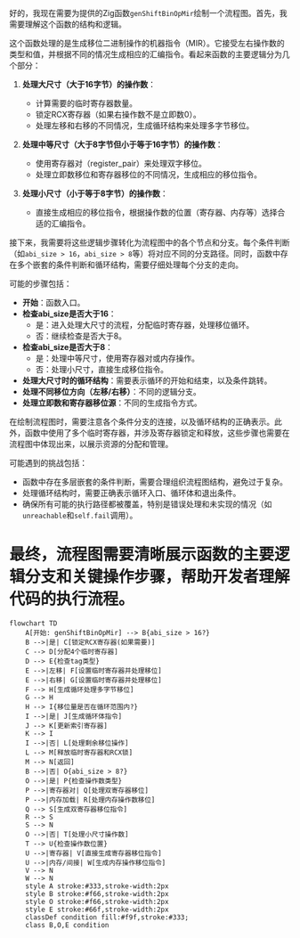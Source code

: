 好的，我现在需要为提供的Zig函数`genShiftBinOpMir`绘制一个流程图。首先，我需要理解这个函数的结构和逻辑。

这个函数处理的是生成移位二进制操作的机器指令（MIR）。它接受左右操作数的类型和值，并根据不同的情况生成相应的汇编指令。看起来函数的主要逻辑分为几个部分：

1. **处理大尺寸（大于16字节）的操作数**：
   - 计算需要的临时寄存器数量。
   - 锁定RCX寄存器（如果右操作数不是立即数0）。
   - 处理左移和右移的不同情况，生成循环结构来处理多字节移位。

2. **处理中等尺寸（大于8字节但小于等于16字节）的操作数**：
   - 使用寄存器对（register_pair）来处理双字移位。
   - 处理立即数移位和寄存器移位的不同情况，生成相应的移位指令。

3. **处理小尺寸（小于等于8字节）的操作数**：
   - 直接生成相应的移位指令，根据操作数的位置（寄存器、内存等）选择合适的汇编指令。

接下来，我需要将这些逻辑步骤转化为流程图中的各个节点和分支。每个条件判断（如`abi_size > 16`，`abi_size > 8`等）将对应不同的分支路径。同时，函数中存在多个嵌套的条件判断和循环结构，需要仔细处理每个分支的走向。

可能的步骤包括：

- **开始**：函数入口。
- **检查abi_size是否大于16**：
  - 是：进入处理大尺寸的流程，分配临时寄存器，处理移位循环。
  - 否：继续检查是否大于8。
- **检查abi_size是否大于8**：
  - 是：处理中等尺寸，使用寄存器对或内存操作。
  - 否：处理小尺寸，直接生成移位指令。
- **处理大尺寸时的循环结构**：需要表示循环的开始和结束，以及条件跳转。
- **处理不同移位方向（左移/右移）**：不同的逻辑分支。
- **处理立即数和寄存器移位源**：不同的生成指令方式。

在绘制流程图时，需要注意各个条件分支的连接，以及循环结构的正确表示。此外，函数中使用了多个临时寄存器，并涉及寄存器锁定和释放，这些步骤也需要在流程图中体现出来，以展示资源的分配和管理。

可能遇到的挑战包括：

- 函数中存在多层嵌套的条件判断，需要合理组织流程图结构，避免过于复杂。
- 处理循环结构时，需要正确表示循环入口、循环体和退出条件。
- 确保所有可能的执行路径都被覆盖，特别是错误处理和未实现的情况（如`unreachable`和`self.fail`调用）。

最终，流程图需要清晰展示函数的主要逻辑分支和关键操作步骤，帮助开发者理解代码的执行流程。
================================================
```mermaid
flowchart TD
    A[开始: genShiftBinOpMir] --> B{abi_size > 16?}
    B -->|是| C[锁定RCX寄存器(如果需要)]
    C --> D[分配4个临时寄存器]
    D --> E{检查tag类型}
    E -->|左移| F[设置临时寄存器并处理移位]
    E -->|右移| G[设置临时寄存器并处理移位]
    F --> H[生成循环处理多字节移位]
    G --> H
    H --> I{移位量是否在循环范围内?}
    I -->|是| J[生成循环体指令]
    J --> K[更新索引寄存器]
    K --> I
    I -->|否| L[处理剩余移位操作]
    L --> M[释放临时寄存器和RCX锁]
    M --> N[返回]
    B -->|否| O{abi_size > 8?}
    O -->|是| P{检查操作数类型}
    P -->|寄存器对| Q[处理双寄存器移位]
    P -->|内存加载| R[处理内存操作数移位]
    Q --> S[生成双寄存器移位指令]
    R --> S
    S --> N
    O -->|否| T[处理小尺寸操作数]
    T --> U{检查操作数位置}
    U -->|寄存器| V[直接生成寄存器移位指令]
    U -->|内存/间接| W[生成内存操作移位指令]
    V --> N
    W --> N
    style A stroke:#333,stroke-width:2px
    style B stroke:#f66,stroke-width:2px
    style O stroke:#f66,stroke-width:2px
    style E stroke:#66f,stroke-width:2px
    classDef condition fill:#f9f,stroke:#333;
    class B,O,E condition
```